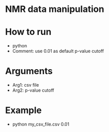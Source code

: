 # NMR data manipulation

# How to run

  * python <csv file> <p-value cutoff>
  * Comment: use 0.01 as default p-value cutoff

# Arguments
  
  * Arg1: csv file
  * Arg2: p-value cutoff

# Example
  
  * python my_csv_file.csv 0.01
  
  
